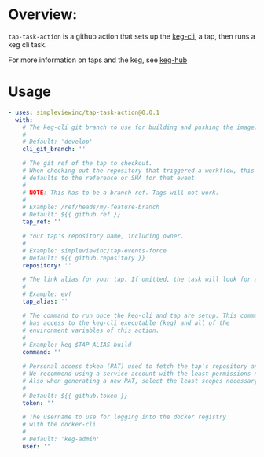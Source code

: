 # Overview: 
`tap-task-action` is a github action that sets up the [keg-cli](https://github.com/simpleviewinc/keg-cli), a tap, then runs a keg cli task. 

For more information on taps and the keg, see [keg-hub](https://github.com/simpleviewinc/keg-hub)

# Usage

```yml
- uses: simpleviewinc/tap-task-action@0.0.1
  with:
    # The keg-cli git branch to use for building and pushing the image.
    #
    # Default: 'develop'
    cli_git_branch: ''

    # The git ref of the tap to checkout.
    # When checking out the repository that triggered a workflow, this 
    # defaults to the reference or SHA for that event. 
    # 
    # NOTE: This has to be a branch ref. Tags will not work.
    #
    # Example: /ref/heads/my-feature-branch
    # Default: ${{ github.ref }}
    tap_ref: ''

    # Your tap's repository name, including owner. 
    #
    # Example: simpleviewinc/tap-events-force
    # Default: ${{ github.repository }}
    repository: ''

    # The link alias for your tap. If omitted, the task will look for an alias in your tap's config file (e.g tap.js(on))
    # 
    # Example: evf
    tap_alias: ''

    # The command to run once the keg-cli and tap are setup. This command
    # has access to the keg-cli executable (keg) and all of the 
    # environment variables of this action.
    #
    # Example: keg $TAP_ALIAS build
    command: ''

    # Personal access token (PAT) used to fetch the tap's repository and push its image. 
    # We recommend using a service account with the least permissions necessary.
    # Also when generating a new PAT, select the least scopes necessary.
    #
    # Default: ${{ github.token }}
    token: ''

    # The username to use for logging into the docker registry 
    # with the docker-cli
    #
    # Default: 'keg-admin'
    user: ''
```
